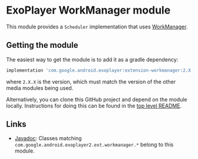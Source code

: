 # ExoPlayer WorkManager module

This module provides a `Scheduler` implementation that uses [WorkManager][].

[WorkManager]: https://developer.android.com/topic/libraries/architecture/workmanager.html

## Getting the module

The easiest way to get the module is to add it as a gradle dependency:

```gradle
implementation 'com.google.android.exoplayer:extension-workmanager:2.X.X'
```

where `2.X.X` is the version, which must match the version of the other media
modules being used.

Alternatively, you can clone this GitHub project and depend on the module
locally. Instructions for doing this can be found in the [top level README][].

[top level README]: https://github.com/google/ExoPlayer/blob/release-v2/README.md

## Links

*   [Javadoc][]: Classes matching `com.google.android.exoplayer2.ext.workmanager.*`
    belong to this module.

[Javadoc]: https://exoplayer.dev/doc/reference/index.html
